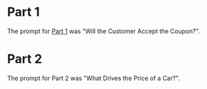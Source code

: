 # Part 1

The prompt for <a href="part1"> Part 1</a> was "Will the Customer Accept the Coupon?". 

# Part 2

The prompt for Part 2 was "What Drives the Price of a Car?".
